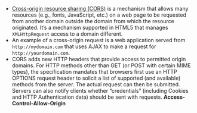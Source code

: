 - [Cross-origin resource sharing (CORS)](http://www.w3.org/TR/cors/)  is a mechanism that allows many resources (e.g., fonts, JavaScript, etc.) on a web page to be requested from another domain outside the domain from which the resource originated. It’s a mechanism supported in HTML5 that manages  `XMLHttpRequest`  access to a domain different.
- An example of a cross-origin request is a web application served from  `http://mydomain.com`  that uses AJAX to make a request for  `http://yourdomain.com`.
- CORS adds new HTTP headers that provide access to permitted origin domains. For HTTP methods other than GET (or POST with certain MIME types), the specification mandates that browsers first use an HTTP OPTIONS request header to solicit a list of supported (and available) methods from the server. The actual request can then be submitted. Servers can also notify clients whether “credentials” (including Cookies and HTTP Authentication data) should be sent with requests.
**Access-Control-Allow-Origin**
<!--stackedit_data:
eyJoaXN0b3J5IjpbMTAzNDI5MTI1OF19
-->